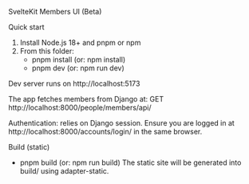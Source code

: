 SvelteKit Members UI (Beta)

Quick start

1) Install Node.js 18+ and pnpm or npm
2) From this folder:
   - pnpm install   (or: npm install)
   - pnpm dev       (or: npm run dev)

Dev server runs on http://localhost:5173

The app fetches members from Django at:
  GET http://localhost:8000/people/members/api/

Authentication: relies on Django session. Ensure you are logged in at
http://localhost:8000/accounts/login/ in the same browser.

Build (static)
  - pnpm build  (or: npm run build)
  The static site will be generated into build/ using adapter-static.

